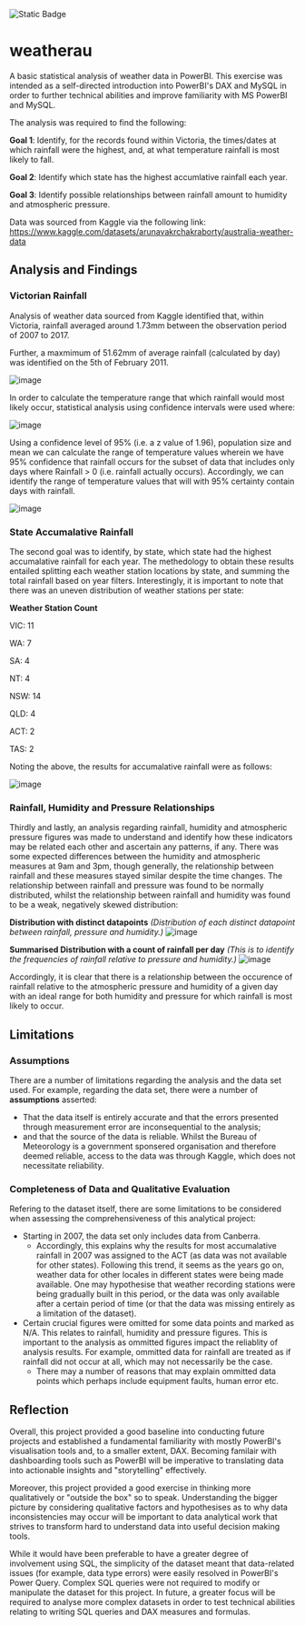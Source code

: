 ![Static Badge](https://img.shields.io/badge/PowerBI-blue)
# weatherau
A basic statistical analysis of weather data in PowerBI. This exercise was intended as a self-directed introduction into PowerBI's DAX and MySQL in order to further technical abilities and improve familiarity with MS PowerBI and MySQL.

The analysis was required to find the following:

**Goal 1**: Identify, for the records found within Victoria, the times/dates at which rainfall were the highest,
and, at what temperature rainfall is most likely to fall.

**Goal 2**: Identify which state has the highest accumlative rainfall each year.

**Goal 3**: Identify possible relationships between rainfall amount to humidity and atmospheric pressure.

Data was sourced from Kaggle via the following link: 
https://www.kaggle.com/datasets/arunavakrchakraborty/australia-weather-data

## Analysis and Findings
### Victorian Rainfall
Analysis of weather data sourced from Kaggle identified that, within Victoria, rainfall averaged around 1.73mm between the observation period of 2007 to 2017.

Further, a maxmimum of 51.62mm of average rainfall (calculated by day) was identified on the 5th of February 2011.

![image](https://github.com/equanimittyy/weatherau/assets/104692345/df3a40c5-7afb-458d-bf1e-ad8ad7c6f887)

In order to calculate the temperature range that which rainfall would most likely occur, statistical analysis using confidence intervals were used where:


![image](https://github.com/equanimittyy/weatherau/assets/104692345/53269f55-3dce-491e-a4ff-b99ab07052cd)

Using a confidence level of 95% (i.e. a z value of 1.96), population size and mean we can calculate the range of temperature values wherein we have 95% confidence that rainfall occurs for the subset of data that includes only days where Rainfall > 0 (i.e. rainfall actually occurs). Accordingly, we can identify the range of temperature values that will with 95% certainty contain days with rainfall.

![image](https://github.com/equanimittyy/weatherau/assets/104692345/1622d1f7-2f71-4cca-9978-acc31ef5366d)

### State Accumalative Rainfall
The second goal was to identify, by state, which state had the highest accumalative rainfall for each year. The methedology to obtain these results entailed splitting each weather station locations by state, and summing the total rainfall based on year filters. Interestingly, it is important to note that there was an uneven distribution of weather stations per state:

**Weather Station Count**

VIC: 11

WA: 7

SA: 4

NT: 4

NSW: 14

QLD: 4

ACT: 2

TAS: 2

Noting the above, the results for accumalative rainfall were as follows:

![image](https://github.com/equanimittyy/weatherau/assets/104692345/ab8a0b8d-6b76-4b60-a0eb-48015825cdca)

### Rainfall, Humidity and Pressure Relationships
Thirdly and lastly, an analysis regarding rainfall, humidity and atmospheric pressure figures was made to understand and identify how these indicators may be related each other and ascertain any patterns, if any. There was some expected differences between the humidity and atmospheric measures at 9am and 3pm, though generally, the relationship between rainfall and these measures stayed similar despite the time changes. The relationship between rainfall and pressure was found to be normally distributed, whilst the relationship between rainfall and humidity was found to be a weak, negatively skewed distribution:

**Distribution with distinct datapoints**
_(Distribution of each distinct datapoint between rainfall, pressure and humidity.)_
![image](https://github.com/equanimittyy/weatherau/assets/104692345/b4f856f1-a10c-4566-a31e-4dde3aeb4b4a)

**Summarised Distribution with a count of rainfall per day**
_(This is to identify the frequencies of rainfall relative to pressure and humidity.)_
![image](https://github.com/equanimittyy/weatherau/assets/104692345/fecc2a1f-4b54-4440-a522-a7c03c06e2c9)

Accordingly, it is clear that there is a relationship between the occurence of rainfall relative to the atmospheric pressure and humidity of a given day with an ideal range for both humidity and pressure for which rainfall is most likely to occur.

## Limitations
### Assumptions
There are a number of limitations regarding the analysis and the data set used. For example, regarding the data set, there were a number of **assumptions** asserted:
- That the data itself is entirely accurate and that the errors presented through measurement error are inconsequential to the analysis;
- and that the source of the data is reliable. Whilst the Bureau of Meteorology is a government sponsered organisation and therefore deemed reliable, access to the data was through Kaggle, which does not necessitate reliability.

### Completeness of Data and Qualitative Evaluation
Refering to the dataset itself, there are some limitations to be considered when assessing the comprehensiveness of this analytical project:
- Starting in 2007, the data set only includes data from Canberra.
  - Accordingly, this explains why the results for most accumalative rainfall in 2007 was assigned to the ACT (as data was not available for other states). Following this trend, it seems as the years go on, weather data for other locales in different states were being made available. One may hypothesise that weather recording stations were being gradually built in this period, or the data was only available after a certain period of time (or that the data was missing entirely as a limitation of the dataset).
- Certain crucial figures were omitted for some data points and marked as N/A. This relates to rainfall, humidity and pressure figures. This is important to the analysis as ommitted figures impact the reliablity of analysis results. For example, ommitted data for rainfall are treated as if rainfall did not occur at all, which may not necessarily be the case.
  - There may a number of reasons that may explain ommitted data points which perhaps include equipment faults, human error etc.

## Reflection
Overall, this project provided a good baseline into conducting future projects and established a fundamental familiarity with mostly PowerBI's visualisation tools and, to a smaller extent, DAX. Becoming familair with dashboarding tools such as PowerBI will be imperative to translating data into actionable insights and "storytelling" effectively. 

Moreover, this project provided a good exercise in thinking more qualitatively or "outside the box" so to speak. Understanding the bigger picture by considering qualitative factors and hypothesises as to why data inconsistencies may occur will be important to data analytical work that strives to transform hard to understand data into useful decision making tools.

While it would have been preferable to have a greater degree of involvement using SQL, the simplicity of the dataset meant that data-related issues (for example, data type errors) were easily resolved in PowerBI's Power Query. Complex SQL queries were not required to modify or manipulate the dataset for this project. In future, a greater focus will be required to analyse more complex datasets in order to test technical abilities relating to writing SQL queries and DAX measures and formulas.
